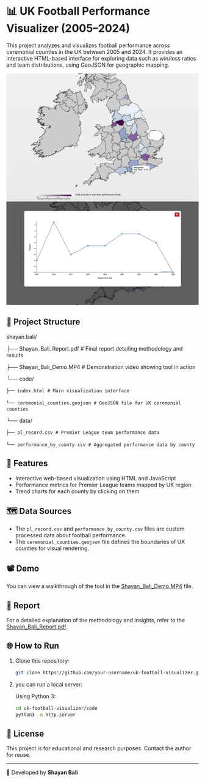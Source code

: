# 📊 UK Football Performance Visualizer (2005–2024)

This project analyzes and visualizes football performance across ceremonial counties in the UK between 2005 and 2024. It provides an interactive HTML-based interface for exploring data such as win/loss ratios and team distributions, using GeoJSON for geographic mapping.

![Demo Screenshot](photos/choropleth.png)
![Demo Screenshot](photos/trend.png)

## 📁 Project Structure

shayan.bali/

├── Shayan_Bali_Report.pdf # Final report detailing methodology and results

├── Shayan_Bali_Demo.MP4 # Demonstration video showing tool in action

└── code/

    ├── index.html # Main visualization interface
  
    └── ceremonial_counties.geojson # GeoJSON file for UK ceremonial counties
  
└── data/

    ├── pl_record.csv # Premier League team performance data
  
    └── performance_by_county.csv # Aggregated performance data by county


## 🚀 Features

- Interactive web-based visualization using HTML and JavaScript
- Performance metrics for Premier League teams mapped by UK region
- Trend charts for each county by clicking on them

## 🗺️ Data Sources

- The `pl_record.csv` and `performance_by_county.csv` files are custom processed data about football performance.
- The `ceremonial_counties.geojson` file defines the boundaries of UK counties for visual rendering.

## 📽️ Demo

You can view a walkthrough of the tool in the [Shayan_Bali_Demo.MP4](./shayan.bali/Shayan_Bali_Demo.MP4) file.

## 📘 Report

For a detailed explanation of the methodology and insights, refer to the [Shayan_Bali_Report.pdf](./Shayan_Bali_Report.pdf).

## 🌐 How to Run

1. Clone this repository:
    ```bash
    git clone https://github.com/your-username/uk-football-visualizer.git
    ```

2. you can run a local server:

    Using Python 3:
    ```bash
    cd uk-football-visualizer/code
    python3 -m http.server
    ```

## 📄 License

This project is for educational and research purposes. Contact the author for reuse.

---

👤 Developed by **Shayan Bali**
